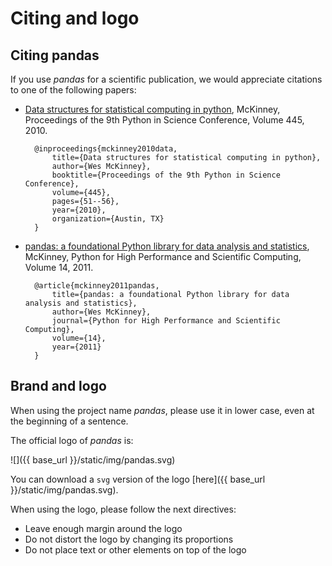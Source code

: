 # Citing and logo

## Citing pandas

If you use _pandas_ for a scientific publication, we would appreciate citations to one of the following papers:

- [Data structures for statistical computing in python](http://conference.scipy.org/proceedings/scipy2010/pdfs/mckinney.pdf),
   McKinney, Proceedings of the 9th Python in Science Conference, Volume 445, 2010.

        @inproceedings{mckinney2010data,
            title={Data structures for statistical computing in python},
            author={Wes McKinney},
            booktitle={Proceedings of the 9th Python in Science Conference},
            volume={445},
            pages={51--56},
            year={2010},
            organization={Austin, TX}
        }


- [pandas: a foundational Python library for data analysis and statistics](https://www.scribd.com/document/71048089/pandas-a-Foundational-Python-Library-for-Data-Analysis-and-Statistics),
  McKinney, Python for High Performance and Scientific Computing, Volume 14, 2011.

        @article{mckinney2011pandas,
            title={pandas: a foundational Python library for data analysis and statistics},
            author={Wes McKinney},
            journal={Python for High Performance and Scientific Computing},
            volume={14},
            year={2011}
        }

## Brand and logo

When using the project name _pandas_, please use it in lower case, even at the beginning of a sentence.

The official logo of _pandas_ is:

![]({{ base_url }}/static/img/pandas.svg)

You can download a `svg` version of the logo [here]({{ base_url }}/static/img/pandas.svg).

When using the logo, please follow the next directives:

- Leave enough margin around the logo
- Do not distort the logo by changing its proportions
- Do not place text or other elements on top of the logo
